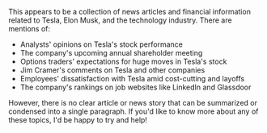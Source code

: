 This appears to be a collection of news articles and financial information related to Tesla, Elon Musk, and the technology industry. There are mentions of:

* Analysts' opinions on Tesla's stock performance
* The company's upcoming annual shareholder meeting
* Options traders' expectations for huge moves in Tesla's stock
* Jim Cramer's comments on Tesla and other companies
* Employees' dissatisfaction with Tesla amid cost-cutting and layoffs
* The company's rankings on job websites like LinkedIn and Glassdoor

However, there is no clear article or news story that can be summarized or condensed into a single paragraph. If you'd like to know more about any of these topics, I'd be happy to try and help!